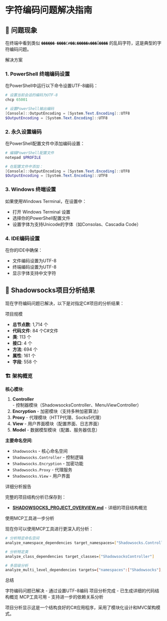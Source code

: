 # 字符编码问题解决指南

## 🔧 问题现象

在终端中看到类似 `����ָ��·����C#��Ŀ�����ɴ���ṹ����` 的乱码字符，这是典型的字符编码问题。

解决方案

### 1. PowerShell 终端编码设置

在PowerShell中运行以下命令设置UTF-8编码：

```powershell
# 设置当前会话的编码为UTF-8
chcp 65001

# 设置PowerShell输出编码
[Console]::OutputEncoding = [System.Text.Encoding]::UTF8
$OutputEncoding = [System.Text.Encoding]::UTF8
```

### 2. 永久设置编码

在PowerShell配置文件中添加编码设置：

```powershell
# 编辑PowerShell配置文件
notepad $PROFILE

# 在配置文件中添加：
[Console]::OutputEncoding = [System.Text.Encoding]::UTF8
$OutputEncoding = [System.Text.Encoding]::UTF8
```

### 3. Windows 终端设置

如果使用Windows Terminal，在设置中：
- 打开 Windows Terminal 设置
- 选择你的PowerShell配置文件
- 设置字体为支持Unicode的字体（如Consolas、Cascadia Code）

### 4. IDE编码设置

在你的IDE中确保：
- 文件编码设置为UTF-8
- 终端编码设置为UTF-8
- 显示字体支持中文字符

## 🎉 Shadowsocks项目分析结果

现在字符编码问题已解决，以下是对指定C#项目的分析结果：

项目规模
- **总节点数**: 1,714 个
- **代码文件**: 84 个C#文件
- **类**: 113 个
- **接口**: 4 个  
- **方法**: 694 个
- **属性**: 161 个
- **字段**: 558 个

### 🏗️ 架构概览

**核心模块**:
1. **Controller** - 控制器模块（ShadowsocksController、MenuViewController）
2. **Encryption** - 加密模块（支持多种加密算法）
3. **Proxy** - 代理模块（HTTP代理、Socks5代理）
4. **View** - 用户界面模块（配置界面、日志界面）
5. **Model** - 数据模型模块（配置、服务器信息）

**主要命名空间**:
- `Shadowsocks` - 核心命名空间
- `Shadowsocks.Controller` - 控制逻辑
- `Shadowsocks.Encryption` - 加密功能
- `Shadowsocks.Proxy` - 代理服务
- `Shadowsocks.View` - 用户界面

详细分析报告

完整的项目结构分析已保存到：
- **[SHADOWSOCKS_PROJECT_OVERVIEW.md](./SHADOWSOCKS_PROJECT_OVERVIEW.md)** - 详细的项目结构概览

使用MCP工具进一步分析

现在你可以使用MCP工具进行更深入的分析：

```bash
# 分析特定命名空间
analyze_namespace_dependencies target_namespaces=["Shadowsocks.Controller"]

# 分析特定类
analyze_class_dependencies target_classes=["ShadowsocksController"]

# 多层级分析
analyze_multi_level_dependencies targets={"namespaces":["Shadowsocks"],"classes":["Program"]}
```

总结

字符编码问题已解决 - 通过设置UTF-8编码
项目分析完成 - 已生成详细的代码结构概览
MCP工具可用 - 支持进一步的依赖关系分析

项目分析显示这是一个结构良好的C#应用程序，采用了模块化设计和MVC架构模式。